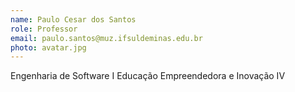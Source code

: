 ```yaml
---
name: Paulo Cesar dos Santos
role: Professor
email: paulo.santos@muz.ifsuldeminas.edu.br
photo: avatar.jpg
---
```


Engenharia de Software I
Educação Empreendedora e Inovação IV
